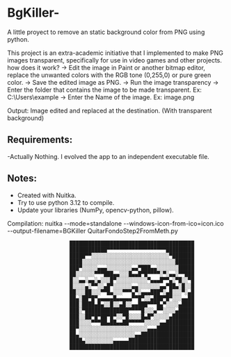 # BgKiller-
A little proyect to remove an static background color from PNG using python.

This project is an extra-academic initiative that I implemented to make PNG images transparent, specifically for use in video games and other projects.
how does it work?
→ Edit the image in Paint or another bitmap editor, replace the unwanted colors with the RGB tone (0,255,0) or pure green color.
→ Save the edited image as PNG.
→ Run the image transparency
→ Enter the folder that contains the image to be made transparent. Ex: C:\Users\example
→ Enter the Name of the image. Ex: image.png

Output: Image edited and replaced at the destination. (With transparent background)

## Requirements:
-Actually Nothing. I evolved the app to an independent executable file.

## Notes:
- Created with Nuitka.
- Try to use python 3.12 to compile.
- Update your libraries (NumPy, opencv-python, pillow).

Compilation: nuitka --mode=standalone --windows-icon-from-ico=icon.ico --output-filename=BGKiller QuitarFondoStep2FromMeth.py

                        ████████████████████████████████████████
                        ████████████▀▀▀▀▀▀▀▀▀▀▀▀▀▀▀▀▀▀▀█████████
                        █████▀▀░░░░░░░░░░░░░░░░░░░░░░░░░▀███████
                        ████░░░░░░░░░░░░░░░░░░░░░░░░░░░░░░██████
                        ███▀░░░░░▄▄▄░░░░░░░░▄▄▀███▄▄░░░░░░░█████
                        ██░░░░░░▀▀▀███▄▄░░░█▄▄█▀█▀▀▀▀░▀░▄▄░▀▀███
                        █░░▄▄░▄▄░▄░░░█▀░░░░░░░░░░▀▄▄▄█▀▀▄░▀█░░▀█
                        █░░░░▄░▀▀░░▄█▀░░░░░░▄▄░░░░░░░▄▄▀██▄░█░░█
                        ██░░░██░░░▀▀█▄░░░▀▀▀▄▀░▄▄▄███▀░▄█░░░▀░▄█
                        ██▄░██▀█▀▄▄▄▄▄█▄▄▄▄▄▀▀█▀░░▄███▀█▀░░░▄▄██
                        ███░████▄█▄░░█░░▄█░░▄▄███▀▀▀█▄▀░░░░▄████
                        ███░▀██████████████▀▀▀▀█░░░▄▀▀░░░░▄█████
                        ███░░██▀█▀██▀█▀░░▀█░░░░█▄█▀░░░░░▄███████
                        ███░░░░▀▀▀██▄██▄▄██▀▀▀▀▀░░░░░▄▄█████████
                        ██▀░░░░░░░░░░░░░░░░░░░░░░▄▄▄████████████
                        ██▄░░░░░░░░░░░░░░░░░░▄▄█████████████████
                        ████▄░░░░░░░░░▄▄▄▄▄█████████████████████
                        ████████████████████████████████████████
